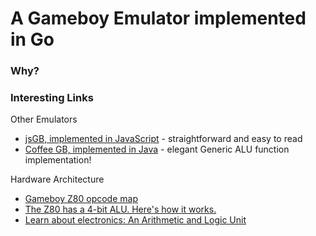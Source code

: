 
# A Gameboy Emulator implemented in Go

### Why?

### Interesting Links

Other Emulators

* [jsGB, implemented in JavaScript](https://github.com/Two9A/jsGB/blob/master/js/z80.js) - straightforward and easy to read
* [Coffee GB, implemented in Java](https://github.com/trekawek/coffee-gb) - elegant Generic ALU function implementation! 

Hardware Architecture

* [Gameboy Z80 opcode map](http://imrannazar.com/Gameboy-Z80-Opcode-Map)
* [The Z80 has a 4-bit ALU. Here's how it works.](http://www.righto.com/2013/09/the-z-80-has-4-bit-alu-heres-how-it.html)
* [Learn about electronics: An Arithmetic and Logic Unit](http://www.learnabout-electronics.org/Digital/dig58.php)